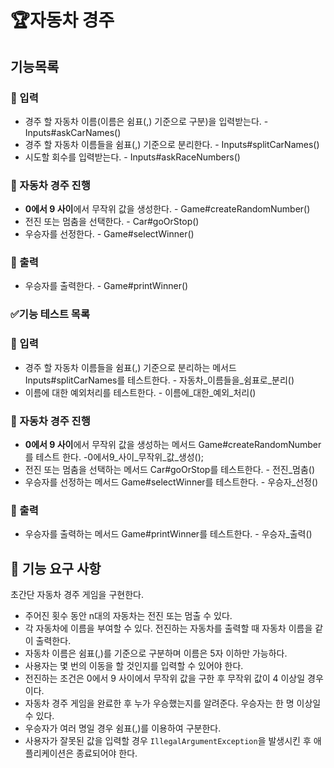 # 🏆자동차 경주

## 기능목록

### 📝 입력
- 경주 할 자동차 이름(이름은 쉼표(,) 기준으로 구분)을 입력받는다. - Inputs#askCarNames()
- 경주 할 자동차 이름들을 쉼표(,) 기준으로 분리한다. - Inputs#splitCarNames()
- 시도할 회수를 입력받는다. - Inputs#askRaceNumbers()

### 🚗 자동차 경주 진행
- **0에서 9 사이**에서 무작위 값을 생성한다. - Game#createRandomNumber()
- 전진 또는 멈춤을 선택한다. - Car#goOrStop()
- 우승자를 선정한다. - Game#selectWinner()

### 📃 출력
- 우승자를 출력한다. - Game#printWinner()

### ✅기능 테스트 목록

### 📝 입력
- 경주 할 자동차 이름들을 쉼표(,) 기준으로 분리하는 메서드 Inputs#splitCarNames를 테스트한다. - 자동차_이름들을_쉼표로_분리()
- 이름에 대한 예외처리를 테스트한다. - 이름에_대한_예외_처리()

### 🚗 자동차 경주 진행
- **0에서 9 사이**에서 무작위 값을 생성하는 메서드 Game#createRandomNumber를 테스트 한다. -0에서9_사이_무작위_값_생성();
- 전진 또는 멈춤을 선택하는 메서드 Car#goOrStop를 테스트한다. - 전진_멈춤()
- 우승자를 선정하는 메서드 Game#selectWinner를 테스트한다. - 우승자_선정()

### 📃 출력
- 우승자를 출력하는 메서드 Game#printWinner를 테스트한다. - 우승자_출력()


## 🚀 기능 요구 사항

초간단 자동차 경주 게임을 구현한다.

- 주어진 횟수 동안 n대의 자동차는 전진 또는 멈출 수 있다.
- 각 자동차에 이름을 부여할 수 있다. 전진하는 자동차를 출력할 때 자동차 이름을 같이 출력한다.
- 자동차 이름은 쉼표(,)를 기준으로 구분하며 이름은 5자 이하만 가능하다.
- 사용자는 몇 번의 이동을 할 것인지를 입력할 수 있어야 한다.
- 전진하는 조건은 0에서 9 사이에서 무작위 값을 구한 후 무작위 값이 4 이상일 경우이다.
- 자동차 경주 게임을 완료한 후 누가 우승했는지를 알려준다. 우승자는 한 명 이상일 수 있다.
- 우승자가 여러 명일 경우 쉼표(,)를 이용하여 구분한다.
- 사용자가 잘못된 값을 입력할 경우 `IllegalArgumentException`을 발생시킨 후 애플리케이션은 종료되어야 한다.